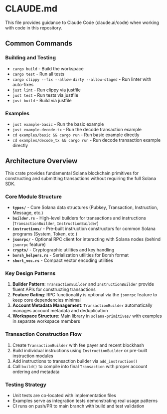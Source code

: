 # CLAUDE.md

This file provides guidance to Claude Code (claude.ai/code) when working with code in this repository.

## Common Commands

### Building and Testing
- `cargo build` - Build the workspace
- `cargo test` - Run all tests 
- `cargo clippy --fix --allow-dirty --allow-staged` - Run linter with auto-fixes
- `just lint` - Run clippy via justfile
- `just test` - Run tests via justfile
- `just build` - Build via justfile

### Examples
- `just example-basic` - Run the basic example
- `just example-decode-tx` - Run the decode transaction example
- `cd examples/basic && cargo run` - Run basic example directly
- `cd examples/decode_tx && cargo run` - Run decode transaction example directly

## Architecture Overview

This crate provides fundamental Solana blockchain primitives for constructing and submitting transactions without requiring the full Solana SDK.

### Core Module Structure

- **`types/`** - Core Solana data structures (Pubkey, Transaction, Instruction, Message, etc.)
- **`builder.rs`** - High-level builders for transactions and instructions (`TransactionBuilder`, `InstructionBuilder`)
- **`instructions/`** - Pre-built instruction constructors for common Solana programs (System, Token, etc.)
- **`jsonrpc/`** - Optional RPC client for interacting with Solana nodes (behind `jsonrpc` feature)
- **`crypto/`** - Cryptographic utilities and key handling
- **`borsh_helpers.rs`** - Serialization utilities for Borsh format
- **`short_vec.rs`** - Compact vector encoding utilities

### Key Design Patterns

1. **Builder Pattern**: `TransactionBuilder` and `InstructionBuilder` provide fluent APIs for constructing transactions
2. **Feature Gating**: RPC functionality is optional via the `jsonrpc` feature to keep core dependencies minimal
3. **Account Metadata Management**: `TransactionBuilder` automatically manages account metadata and deduplication
4. **Workspace Structure**: Main library in `solana-primitives/` with examples in separate workspace members

### Transaction Construction Flow

1. Create `TransactionBuilder` with fee payer and recent blockhash
2. Build individual instructions using `InstructionBuilder` or pre-built instruction modules
3. Add instructions to transaction builder via `add_instruction()`
4. Call `build()` to compile into final `Transaction` with proper account ordering and metadata

### Testing Strategy

- Unit tests are co-located with implementation files
- Examples serve as integration tests demonstrating real usage patterns
- CI runs on push/PR to main branch with build and test validation
